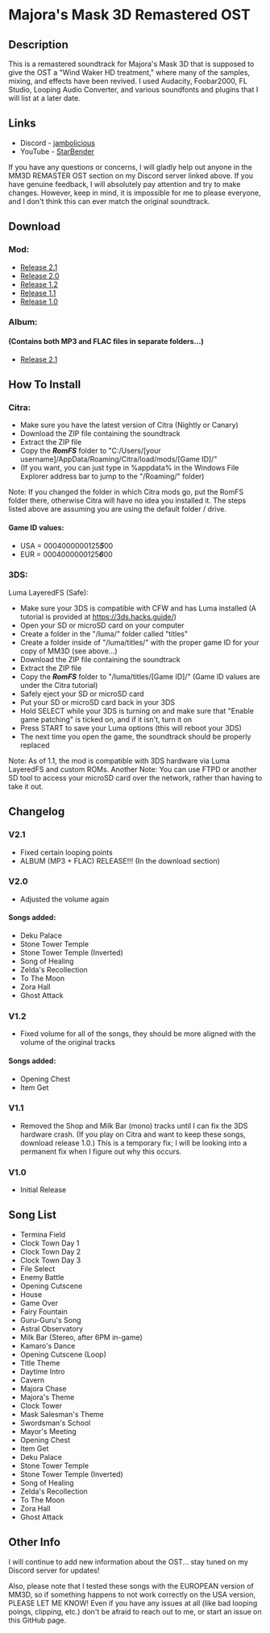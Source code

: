 # Majora's Mask 3D Remastered OST

## Description

This is a remastered soundtrack for Majora's Mask 3D that is supposed to give the OST a "Wind Waker HD treatment," where many of the samples, mixing, and effects have been revived. I used Audacity, Foobar2000, FL Studio, Looping Audio Converter, and various soundfonts and plugins that I will list at a later date.

## Links

* Discord - [jambolicious](https://discord.gg/msKdhcP)
* YouTube - [StarBender](https://www.youtube.com/channel/UCTa6CCwKiLuQVPoBy1q1z5Q)

If you have any questions or concerns, I will gladly help out anyone in the MM3D REMASTER OST section on my Discord server linked above. If you have genuine feedback, I will absolutely pay attention and try to make changes. However, keep in mind, it is impossible for me to please everyone, and I don't think this can ever match the original soundtrack.

## Download

### Mod:
* [Release 2.1](https://drive.google.com/file/d/1uy2-OgKoOPfdts0PRMaMqdf9iU7bUNaM/view?usp=sharing)
* [Release 2.0](https://drive.google.com/file/d/1B_mnWpfrl2J831f32hGsSP26IaWrq4-l/view?usp=sharing)
* [Release 1.2](https://drive.google.com/file/d/1TyG2rwfhbEMerrUhgMCByNec1LrwfeLM/view?usp=sharing)
* [Release 1.1](https://drive.google.com/file/d/11FN1cgMo2NtEYv0rVD5z8QHgpLUj0O26/view?usp=sharing)
* [Release 1.0](https://drive.google.com/file/d/1VSKnkWkjp5AeVu32Uo0NifZke4WIUkoh/view?usp=sharing)

### Album:
#### (Contains both MP3 and FLAC files in separate folders...)
* [Release 2.1](https://drive.google.com/file/d/1MK5LUyJeombPxMg492tvm-IjKJyINdU3/view?usp=sharing)

## How To Install

### Citra:
* Make sure you have the latest version of Citra (Nightly or Canary)
* Download the ZIP file containing the soundtrack
* Extract the ZIP file
* Copy the ***RomFS*** folder to "C:/Users/[your username]/AppData/Roaming/Citra/load/mods/[Game ID]/"
* (If you want, you can just type in %appdata% in the Windows File Explorer address bar to jump to the "/Roaming/" folder)

Note: If you changed the folder in which Citra mods go, put the RomFS folder there, otherwise Citra will have no idea you installed it. The steps listed above are assuming you are using the default folder / drive.

#### Game ID values:
* USA = 0004000000125***5***00
* EUR = 0004000000125***6***00

### 3DS:
Luma LayeredFS (Safe):
* Make sure your 3DS is compatible with CFW and has Luma installed (A tutorial is provided at https://3ds.hacks.guide/)
* Open your SD or microSD card on your computer
* Create a folder in the "/luma/" folder called "titles"
* Create a folder inside of "/luma/titles/" with the proper game ID for your copy of MM3D (see above...)
* Download the ZIP file containing the soundtrack
* Extract the ZIP file
* Copy the ***RomFS*** folder to "/luma/titles/[Game ID]/" (Game ID values are under the Citra tutorial)
* Safely eject your SD or microSD card
* Put your SD or microSD card back in your 3DS
* Hold SELECT while your 3DS is turning on and make sure that "Enable game patching" is ticked on, and if it isn't, turn it on
* Press START to save your Luma options (this will reboot your 3DS)
* The next time you open the game, the soundtrack should be properly replaced

Note: As of 1.1, the mod is compatible with 3DS hardware via Luma LayeredFS and custom ROMs.
Another Note: You can use FTPD or another SD tool to access your microSD card over the network, rather than having to take it out.

## Changelog

### V2.1
* Fixed certain looping points
* ALBUM (MP3 + FLAC) RELEASE!!! (In the download section)

### V2.0
* Adjusted the volume again
#### Songs added:
* Deku Palace
* Stone Tower Temple
* Stone Tower Temple (Inverted)
* Song of Healing
* Zelda's Recollection
* To The Moon
* Zora Hall
* Ghost Attack

### V1.2
* Fixed volume for all of the songs, they should be more aligned with the volume of the original tracks
#### Songs added:
* Opening Chest
* Item Get

### V1.1
* Removed the Shop and Milk Bar (mono) tracks until I can fix the 3DS hardware crash. (If you play on Citra and want to keep these songs, download release 1.0.) This is a temporary fix; I will be looking into a permanent fix when I figure out why this occurs.

### V1.0
* Initial Release

## Song List

* Termina Field
* Clock Town Day 1
* Clock Town Day 2
* Clock Town Day 3
* File Select
* Enemy Battle
* Opening Cutscene
* House
* Game Over
* Fairy Fountain
* Guru-Guru's Song
* Astral Observatory
* Milk Bar (Stereo, after 6PM in-game)
* Kamaro's Dance
* Opening Cutscene (Loop)
* Title Theme
* Daytime Intro
* Cavern
* Majora Chase
* Majora's Theme
* Clock Tower
* Mask Salesman's Theme
* Swordsman's School
* Mayor's Meeting
* Opening Chest
* Item Get
* Deku Palace
* Stone Tower Temple
* Stone Tower Temple (Inverted)
* Song of Healing
* Zelda's Recollection
* To The Moon
* Zora Hall
* Ghost Attack

## Other Info

I will continue to add new information about the OST... stay tuned on my Discord server for updates!

Also, please note that I tested these songs with the EUROPEAN version of MM3D, so if something happens to not work correctly on the USA version, PLEASE LET ME KNOW! Even if you have any issues at all (like bad looping poings, clipping, etc.) don't be afraid to reach out to me, or start an issue on this GitHub page.
